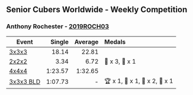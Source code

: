 ## Senior Cubers Worldwide - Weekly Competition
### Anthony Rochester - [2019ROCH03](https://www.worldcubeassociation.org/persons/2019ROCH03)

| Event | Single | Average | Medals |
| -- | --: | --: | :-- |
| [3x3x3](anthony_rochester/333.md) | 18.14 | 22.81 |  |
| [2x2x2](anthony_rochester/222.md) | 3.34 | 6.72 | 🥈 x 3, 🥉 x 1 |
| [4x4x4](anthony_rochester/444.md) | 1:23.57 | 1:32.65 |  |
| [3x3x3 BLD](anthony_rochester/333bf.md) | 1:07.73 | - | 🏆 x 1, 🥇 x 1, 🥈 x 2, 🥉 x 1 |

<!-- Global site tag (gtag.js) - Google Analytics -->
<script async src="https://www.googletagmanager.com/gtag/js?id=UA-86348435-3"></script>
<script>window.dataLayer = window.dataLayer || []; function gtag() {dataLayer.push(arguments);} gtag('js', new Date()); gtag('config', 'UA-86348435-3');</script>
